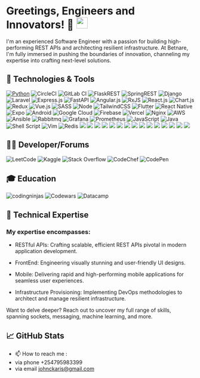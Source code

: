 <!-- [![Header](https://raw.githubusercontent.com/jaydto/main/readme_header.png "Header")] -->
# Greetings, Engineers and Innovators! 🚀 <img src="wave.gif" width="30px">
I'm an experienced Software Engineer with a passion for building high-performing REST APIs and architecting resilient infrastructure. At Betnare, I'm fully immersed in pushing the boundaries of innovation, channeling my expertise into crafting next-level solutions.

<!--[![Twitter][1.2]][1],  or on [![LinkedIn][3.2]][3].-->

## 🔧 Technologies & Tools
[![Python](https://img.shields.io/badge/python-3.7%20%7C%203.8%20%7C%203.9%20%7C%203.10-blue)](https://www.python.org)
![CircleCI](https://img.shields.io/badge/circle%20ci-%23161616.svg?style=for-the-badge&logo=circleci&logoColor=white)
![GitLab CI](https://img.shields.io/badge/gitlab%20ci-%23181717.svg?style=for-the-badge&logo=gitlab&logoColor=white)
![FlaskREST](https://img.shields.io/badge/FLASK-REST-ff1709?style=for-the-badge&logo=flask&logoColor=white&color=ff1709&labelColor=gray)
![SpringREST](https://img.shields.io/badge/SPRING-BOOT-ff1709?style=for-the-badge&logo=spring&logoColor=white&color=ff1709&labelColor=gray)
![Django](https://img.shields.io/badge/django-%23092E20.svg?style=for-the-badge&logo=django&logoColor=white)
![Laravel](https://img.shields.io/badge/laravel-%2335495e.svg?style=for-the-badge&logo=laravel&logoColor=red)
![Express.js](https://img.shields.io/badge/express.js-%23404d59.svg?style=for-the-badge&logo=express&logoColor=%2361DAFB)
![FastAPI](https://img.shields.io/badge/FastAPI-005571?style=for-the-badge&logo=fastapi)
![Angular.js](https://img.shields.io/badge/angular.js-%23E23237.svg?style=for-the-badge&logo=angularjs&logoColor=white)
![RxJS](https://img.shields.io/badge/rxjs-%23B7178C.svg?style=for-the-badge&logo=reactivex&logoColor=white)
![React.js](https://img.shields.io/badge/REACTJS-%2335495e.svg?style=for-the-badge&logo=react&logoColor=%234FC08D)
![Chart.js](https://img.shields.io/badge/chart.js-F5788D.svg?style=for-the-badge&logo=chart.js&logoColor=white)
![Redux](https://img.shields.io/badge/Redux-593D88.svg?style=for-the-badge&logo=redux&logoColor=%234FC08D)
![Vue.js](https://img.shields.io/badge/Android-%2335495e.svg?style=for-the-badge&logo=android&logoColor=%234FC08D)
![SASS](https://img.shields.io/badge/SASS-hotpink.svg?style=for-the-badge&logo=SASS&logoColor=white)
![Node](https://img.shields.io/badge/Node.js-43853D?style=for-the-badge&logo=node.js&logoColor=white)
![TailwindCSS](https://img.shields.io/badge/tailwindcss-%2338B2AC.svg?style=for-the-badge&logo=tailwind-css&logoColor=white)
![Flutter](https://img.shields.io/badge/Flutter-%2335495e.svg?style=for-the-badge&logo=flutter&logoColor=%234FC08D)
![React Native](https://img.shields.io/badge/React_Native-%2335495e.svg?style=for-the-badge&logo=react&logoColor=%234FC08D)
![Expo](https://img.shields.io/badge/expo-1C1E24?style=for-the-badge&logo=expo&logoColor=#D04A37)
![Android](https://img.shields.io/badge/vuejs-%2335495e.svg?style=for-the-badge&logo=vuedotjs&logoColor=%234FC08D)
![Google Cloud](https://img.shields.io/badge/GoogleCloud-%234285F4.svg?style=for-the-badge&logo=google-cloud&logoColor=white)
![Firebase](https://img.shields.io/badge/firebase-%23039BE5.svg?style=for-the-badge&logo=firebase)
![Vercel](https://img.shields.io/badge/vercel-%23000000.svg?style=for-the-badge&logo=vercel&logoColor=white)
![Nginx](https://img.shields.io/badge/nginx-%23009639.svg?style=for-the-badge&logo=nginx&logoColor=white)
![AWS](https://img.shields.io/badge/AWS-%23FF9900.svg?style=for-the-badge&logo=amazon-aws&logoColor=white)![Ansible](https://img.shields.io/badge/ansible-%231A1918.svg?style=for-the-badge&logo=ansible&logoColor=white)
![Rabbitmq](https://img.shields.io/badge/rabbitmq-%23F46800.svg?style=for-the-badge&logo=rabbitmq&logoColor=white)
![Grafana](https://img.shields.io/badge/grafana-%23F46800.svg?style=for-the-badge&logo=grafana&logoColor=white)
![Prometheus](https://img.shields.io/badge/Prometheus-E6522C?style=for-the-badge&logo=Prometheus&logoColor=white)
![JavaScript](https://img.shields.io/badge/javascript-%23323330.svg?style=for-the-badge&logo=javascript&logoColor=%23F7DF1E)
![Java](https://img.shields.io/badge/java-%23ED8B00.svg?style=for-the-badge&logo=openjdk&logoColor=white)
![Shell Script](https://img.shields.io/badge/shell_script-%23121011.svg?style=for-the-badge&logo=gnu-bash&logoColor=white)
![Vim](https://img.shields.io/badge/VIM-%2311AB00.svg?style=for-the-badge&logo=vim&logoColor=white)
![Redis](https://img.shields.io/badge/redis-%23DD0031.svg?style=for-the-badge&logo=redis&logoColor=white)
![](https://img.shields.io/badge/OS-Linux-informational?style=flat&logo=linux&logoColor=white&color=2bbc8a)
![](https://img.shields.io/badge/Editor-IntelliJ_IDEA-informational?style=flat&logo=intellij-idea&logoColor=white&color=2bbc8a)
![](https://img.shields.io/badge/Code-Python-informational?style=flat&logo=python&logoColor=white&color=2bbc8a)
![](https://img.shields.io/badge/Code-Php-informational?style=flat&logo=php&logoColor=white&color=2bbc8a)
![](https://img.shields.io/badge/Code-Java-informational?style=flat&logo=openjdk&logoColor=white&color=2bbc8a)
![](https://img.shields.io/badge/Code-JavaScript-informational?style=flat&logo=javascript&logoColor=white&color=2bbc8a)
![](https://img.shields.io/badge/Shell-Bash-informational?style=flat&logo=gnu-bash&logoColor=white&color=2bbc8a)
![](https://img.shields.io/badge/Tools-PostgreSQL-informational?style=flat&logo=postgresql&logoColor=white&color=2bbc8a)
![](https://img.shields.io/badge/Tools-Mysql-informational?style=flat&logo=mysql&logoColor=white&color=2bbc8a)
![](https://img.shields.io/badge/Tools-Docker-informational?style=flat&logo=docker&logoColor=white&color=2bbc8a)
![](https://img.shields.io/badge/Tools-Kubernetes-informational?style=flat&logo=kubernetes&logoColor=white&color=2bbc8a)
![](https://img.shields.io/badge/Tools-Red_Hat_OpenShift-informational?style=flat&logo=red-hat-open-shift&logoColor=white&color=2bbc8a)
![](https://img.shields.io/badge/Cloud-Digital_Ocean-informational?style=flat&logo=digitalocean&logoColor=white&color=2bbc8a)
![](https://img.shields.io/badge/Cloud-AWS-informational?style=flat&logo=aws&logoColor=white&color=2bbc8a)
![](https://img.shields.io/badge/Cloud-GCP-informational?style=flat&logo=gcp&logoColor=white&color=2bbc8a)

##  🧑‍💻 Developer/Forums
![LeetCode](https://img.shields.io/badge/LeetCode-000000?style=for-the-badge&logo=LeetCode&logoColor=#d16c06)
![Kaggle](https://img.shields.io/badge/Kaggle-035a7d?style=for-the-badge&logo=kaggle&logoColor=white)
![Stack Overflow](https://img.shields.io/badge/-Stackoverflow-FE7A16?style=for-the-badge&logo=stack-overflow&logoColor=white)
![CodeChef](https://img.shields.io/badge/CodeChef-%23964B00.svg?style=for-the-badge&logo=CodeChef&logoColor=white)
![CodePen](https://img.shields.io/badge/Codepen-000000?style=for-the-badge&logo=codepen&logoColor=white)


##  🎓 Education
![codingninjas](https://img.shields.io/badge/coding%20ninjas-DD6620?style=for-the-badge&logo=codingninjas&logoColor=white)
![Codewars](https://img.shields.io/badge/Codewars-B1361E?style=for-the-badge&logo=codewars&logoColor=grey)
![Datacamp](https://img.shields.io/badge/Datacamp-05192D?style=for-the-badge&logo=datacamp&logoColor=03E860)


## 🚀 Technical Expertise

### My expertise encompasses:

- RESTful APIs: Crafting scalable, efficient REST APIs pivotal in modern application development.

- FrontEnd: Engineering visually stunning and user-friendly UI designs.

- Mobile: Delivering rapid and high-performing mobile applications for seamless user experiences.

- Infrastructure Provisioning: Implementing DevOps methodologies to architect and manage resilient infrastructure.

Want to delve deeper? Reach out to uncover my full range of skills, spanning sockets, messaging, machine learning, and more.

## &#x1f4c8; GitHub Stats




- 📫 How to reach me :
- via phone +254795983399
- via email johnckaris@gmail.com

<!---
jaydto/jaydto is a ✨ special ✨ repository because its `README.md` (this file) appears on your GitHub profile.
You can click the Preview link to take a look at your changes.
--->
